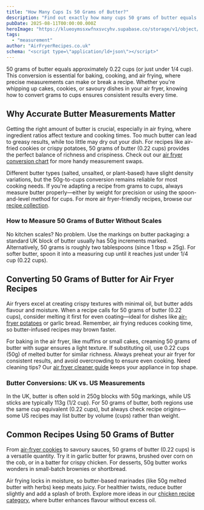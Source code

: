 ```yaml
---
title: "How Many Cups Is 50 Grams of Butter?"
description: "Find out exactly how many cups 50 grams of butter equals for perfect baking and air frying every time. Simple conversions made easy!"
pubDate: 2025-08-11T00:00:00.000Z
heroImage: "https://klueoymssxwfnxsvcyhv.supabase.co/storage/v1/object/public/md/how-many-cups-is-50-grams-of-butter-39913f0b.webp"
tags:
  - "measurement"
author: "AirFryerRecipes.co.uk"
schema: "<script type=\"application/ld+json\"></script>"
---
```


<p>50 grams of butter equals approximately 0.22 cups (or just under 1/4 cup). This conversion is essential for baking, cooking, and air frying, where precise measurements can make or break a recipe. Whether you're whipping up cakes, cookies, or savoury dishes in your air fryer, knowing how to convert grams to cups ensures consistent results every time.</p>

<h2>Why Accurate Butter Measurements Matter</h2>  
<p>Getting the right amount of butter is crucial, especially in air frying, where ingredient ratios affect texture and cooking times. Too much butter can lead to greasy results, while too little may dry out your dish. For recipes like air-fried cookies or crispy potatoes, 50 grams of butter (0.22 cups) provides the perfect balance of richness and crispiness. Check out our <a href=https://www.airfryerrecipe.co.uk/air-fryer-conversion-chart>air fryer conversion chart</a> for more handy measurement swaps.</p>  

<p>Different butter types (salted, unsalted, or plant-based) have slight density variations, but the 50g-to-cups conversion remains reliable for most cooking needs. If you're adapting a recipe from grams to cups, always measure butter properly—either by weight for precision or using the spoon-and-level method for cups. For more air fryer-friendly recipes, browse our <a href=https://www.airfryerrecipe.co.uk/recipes>recipe collection</a>.</p>  

<h3>How to Measure 50 Grams of Butter Without Scales</h3>  
<p>No kitchen scales? No problem. Use the markings on butter packaging: a standard UK block of butter usually has 50g increments marked. Alternatively, 50 grams is roughly two tablespoons (since 1 tbsp ≈ 25g). For softer butter, spoon it into a measuring cup until it reaches just under 1/4 cup (0.22 cups).</p>  

<h2>Converting 50 Grams of Butter for Air Fryer Recipes</h2>  
<p>Air fryers excel at creating crispy textures with minimal oil, but butter adds flavour and moisture. When a recipe calls for 50 grams of butter (0.22 cups), consider melting it first for even coating—ideal for dishes like <a href=https://www.airfryerrecipe.co.uk/recipe-category/potatoes>air-fryer potatoes</a> or garlic bread. Remember, air frying reduces cooking time, so butter-infused recipes may brown faster.</p>  

<p>For baking in the air fryer, like muffins or small cakes, creaming 50 grams of butter with sugar ensures a light texture. If substituting oil, use 0.22 cups (50g) of melted butter for similar richness. Always preheat your air fryer for consistent results, and avoid overcrowding to ensure even cooking. Need cleaning tips? Our <a href=https://www.airfryerrecipe.co.uk/air-fryer-cleaner>air fryer cleaner guide</a> keeps your appliance in top shape.</p>  

<h3>Butter Conversions: UK vs. US Measurements</h3>  
<p>In the UK, butter is often sold in 250g blocks with 50g markings, while US sticks are typically 113g (1/2 cup). For 50 grams of butter, both regions use the same cup equivalent (0.22 cups), but always check recipe origins—some US recipes may list butter by volume (cups) rather than weight.</p>  

<h2>Common Recipes Using 50 Grams of Butter</h2>  
<p>From <a href=https://www.airfryerrecipe.co.uk/recipe-category/cookies>air-fryer cookies</a> to savoury sauces, 50 grams of butter (0.22 cups) is a versatile quantity. Try it in garlic butter for prawns, brushed over corn on the cob, or in a batter for crispy chicken. For desserts, 50g butter works wonders in small-batch brownies or shortbread.</p>  

<p>Air frying locks in moisture, so butter-based marinades (like 50g melted butter with herbs) keep meats juicy. For healthier twists, reduce butter slightly and add a splash of broth. Explore more ideas in our <a href=https://www.airfryerrecipe.co.uk/recipe-category/chicken>chicken recipe category</a>, where butter enhances flavour without excess oil.</p>
